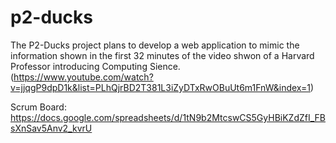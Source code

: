 # p2-ducks

The P2-Ducks project plans to develop a web application to mimic the information shown in the first 32 minutes of the video shwon of a Harvard Professor introducing Computing Sience. (https://www.youtube.com/watch?v=jjqgP9dpD1k&list=PLhQjrBD2T381L3iZyDTxRwOBuUt6m1FnW&index=1)

Scrum Board:
https://docs.google.com/spreadsheets/d/1tN9b2MtcswCS5GyHBiKZdZfI_FBsXnSav5Anv2_kvrU
